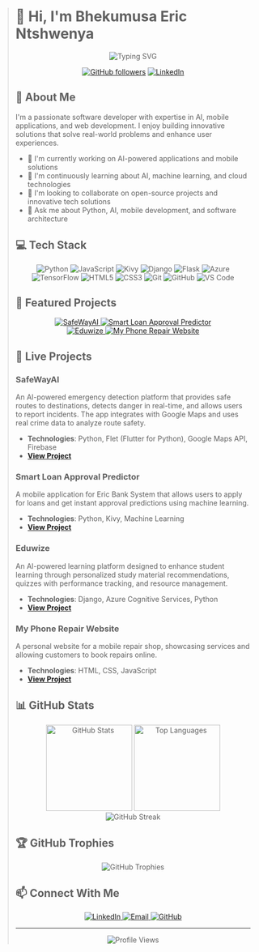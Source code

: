 > # 👋 Hi, I'm Bhekumusa Eric Ntshwenya
> 
> <div align="center">
>   <img src="https://readme-typing-svg.herokuapp.com?font=Fira+Code&weight=600&size=28&duration=3000&pause=1000&color=0969DA&center=true&vCenter=true&random=false&width=600&lines=Software+Developer;AI+Enthusiast;Mobile+App+Developer;Problem+Solver;Continuous+Learner" alt="Typing SVG" />
>   
>   <br/>
>   
>   [![GitHub followers](https://img.shields.io/github/followers/BhekumusaEric?style=for-the-badge&logo=github&color=236ad3)](https://github.com/BhekumusaEric?tab=followers)
>   [![LinkedIn](https://img.shields.io/badge/LinkedIn-Connect-blue?style=for-the-badge&logo=linkedin&labelColor=blue)](https://www.linkedin.com/in/bhekumusaericntshwenya/)
> </div>
> 
> ## 🚀 About Me
> 
> I'm a passionate software developer with expertise in AI, mobile applications, and web development. I enjoy building innovative solutions that solve real-world problems and enhance user experiences.
> 
> - 🔭 I'm currently working on AI-powered applications and mobile solutions
> - 🌱 I'm continuously learning about AI, machine learning, and cloud technologies
> - 👯 I'm looking to collaborate on open-source projects and innovative tech solutions
> - 💬 Ask me about Python, AI, mobile development, and software architecture
> 
> ## 💻 Tech Stack
> 
> <div align="center">
>   
>   ![Python](https://img.shields.io/badge/Python-3776AB?style=for-the-badge&logo=python&logoColor=white)
>   ![JavaScript](https://img.shields.io/badge/JavaScript-F7DF1E?style=for-the-badge&logo=javascript&logoColor=black)
>   ![Kivy](https://img.shields.io/badge/Kivy-3776AB?style=for-the-badge&logo=python&logoColor=white)
>   ![Django](https://img.shields.io/badge/Django-092E20?style=for-the-badge&logo=django&logoColor=white)
>   ![Flask](https://img.shields.io/badge/Flask-000000?style=for-the-badge&logo=flask&logoColor=white)
>   ![Azure](https://img.shields.io/badge/Azure-0078D4?style=for-the-badge&logo=microsoftazure&logoColor=white)
>   ![TensorFlow](https://img.shields.io/badge/TensorFlow-FF6F00?style=for-the-badge&logo=tensorflow&logoColor=white)
>   ![HTML5](https://img.shields.io/badge/HTML5-E34F26?style=for-the-badge&logo=html5&logoColor=white)
>   ![CSS3](https://img.shields.io/badge/CSS3-1572B6?style=for-the-badge&logo=css3&logoColor=white)
>   ![Git](https://img.shields.io/badge/Git-F05032?style=for-the-badge&logo=git&logoColor=white)
>   ![GitHub](https://img.shields.io/badge/GitHub-181717?style=for-the-badge&logo=github&logoColor=white)
>   ![VS Code](https://img.shields.io/badge/VS_Code-007ACC?style=for-the-badge&logo=visualstudiocode&logoColor=white)
>   
> </div>
> 
> ## 🌟 Featured Projects
> 
> <div align="center">
>   <a href="https://github.com/BhekumusaEric/MSAIskillshackathon">
>     <img src="https://github-readme-stats.vercel.app/api/pin/?username=BhekumusaEric&repo=MSAIskillshackathon&theme=react&bg_color=1F222E&title_color=0969DA&icon_color=F8D866&hide_border=true&show_icons=true" alt="SafeWayAI" />
>   </a>
>   <a href="https://github.com/BhekumusaEric/Smart-Loan-Approval-Predictor">
>     <img src="https://github-readme-stats.vercel.app/api/pin/?username=BhekumusaEric&repo=Smart-Loan-Approval-Predictor&theme=react&bg_color=1F222E&title_color=0969DA&icon_color=F8D866&hide_border=true&show_icons=true" alt="Smart Loan Approval Predictor" />
>   </a>
> </div>
> 
> <div align="center">
>   <a href="https://github.com/BhekumusaEric/Eduwize">
>     <img src="https://github-readme-stats.vercel.app/api/pin/?username=BhekumusaEric&repo=Eduwize&theme=react&bg_color=1F222E&title_color=0969DA&icon_color=F8D866&hide_border=true&show_icons=true" alt="Eduwize" />
>   </a>
>   <a href="https://github.com/BhekumusaEric/myphonerepairwebsite">
>     <img src="https://github-readme-stats.vercel.app/api/pin/?username=BhekumusaEric&repo=myphonerepairwebsite&theme=react&bg_color=1F222E&title_color=0969DA&icon_color=F8D866&hide_border=true&show_icons=true" alt="My Phone Repair Website" />
>   </a>
> </div>
> 
> ## 📱 Live Projects
> 
> ### SafeWayAI
> An AI-powered emergency detection platform that provides safe routes to destinations, detects danger in real-time, and allows users to report incidents. The app integrates with Google Maps and uses real crime data to analyze route safety.
> - **Technologies**: Python, Flet (Flutter for Python), Google Maps API, Firebase
> - **[View Project](https://github.com/BhekumusaEric/MSAIskillshackathon)**
> 
> ### Smart Loan Approval Predictor
> A mobile application for Eric Bank System that allows users to apply for loans and get instant approval predictions using machine learning.
> - **Technologies**: Python, Kivy, Machine Learning
> - **[View Project](https://github.com/BhekumusaEric/Smart-Loan-Approval-Predictor)**
> 
> ### Eduwize
> An AI-powered learning platform designed to enhance student learning through personalized study material recommendations, quizzes with performance tracking, and resource management.
> - **Technologies**: Django, Azure Cognitive Services, Python
> - **[View Project](https://github.com/BhekumusaEric/Eduwize)**
> 
> ### My Phone Repair Website
> A personal website for a mobile repair shop, showcasing services and allowing customers to book repairs online.
> - **Technologies**: HTML, CSS, JavaScript
> - **[View Project](https://github.com/BhekumusaEric/myphonerepairwebsite)**
> 
> ## 📊 GitHub Stats
> 
> <div align="center">
>   <img src="https://github-readme-stats.vercel.app/api?username=BhekumusaEric&show_icons=true&theme=react&bg_color=1F222E&title_color=0969DA&icon_color=F8D866&hide_border=true&count_private=true" alt="GitHub Stats" height="170"/>
>   <img src="https://github-readme-stats.vercel.app/api/top-langs/?username=BhekumusaEric&layout=compact&theme=react&bg_color=1F222E&title_color=0969DA&icon_color=F8D866&hide_border=true" alt="Top Languages" height="170"/>
> </div>
> 
> <div align="center">
>   <img src="https://github-readme-streak-stats.herokuapp.com/?user=BhekumusaEric&theme=react&bg_color=1F222E&title_color=0969DA&icon_color=F8D866&hide_border=true" alt="GitHub Streak" />
> </div>
> 
> ## 🏆 GitHub Trophies
> 
> <div align="center">
>   <img src="https://github-profile-trophy.vercel.app/?username=BhekumusaEric&theme=nord&column=7&no-frame=true" alt="GitHub Trophies" />
> </div>
> 
> ## 📫 Connect With Me
> 
> <div align="center">
>   <a href="https://www.linkedin.com/in/bhekumusa-eric-ntshwenya/">
>     <img src="https://img.shields.io/badge/LinkedIn-0077B5?style=for-the-badge&logo=linkedin&logoColor=white" alt="LinkedIn" />
>   </a>
>   <a href="mailto:bhntshwcjc025@student.wethinkcode.co.za">
>     <img src="https://img.shields.io/badge/Email-D14836?style=for-the-badge&logo=gmail&logoColor=white" alt="Email" />
>   </a>
>   <a href="https://github.com/BhekumusaEric">
>     <img src="https://img.shields.io/badge/GitHub-181717?style=for-the-badge&logo=github&logoColor=white" alt="GitHub" />
>   </a>
> </div>
> 
> ---
> 
> <div align="center">
>   <img src="https://komarev.com/ghpvc/?username=BhekumusaEric&color=blue&style=flat-square&label=Profile+Views" alt="Profile Views" />
> </div>
